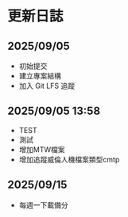 # 更新日誌

## 2025/09/05

- 初始提交
- 建立專案結構
- 加入 Git LFS 追蹤

## 2025/09/05 13:58

- TEST
- 測試
- 增加MTW檔案
- 增加追蹤威倫人機檔案類型cmtp

## 2025/09/15
- 每週一下載備分

